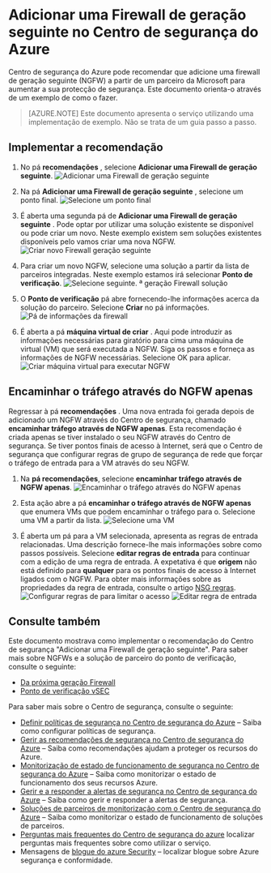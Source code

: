 <properties
   pageTitle="Adicionar uma firewall de geração seguinte no Centro de segurança do Azure | Microsoft Azure"
   description="Este documento mostra-lhe como implementar o as recomendações de centro de segurança do Azure **Adicionar uma Firewall de geração seguinte** e **encaminhar traffice através de NGFW apenas**."
   services="security-center"
   documentationCenter="na"
   authors="TerryLanfear"
   manager="MBaldwin"
   editor=""/>

<tags
   ms.service="security-center"
   ms.devlang="na"
   ms.topic="article"
   ms.tgt_pltfrm="na"
   ms.workload="na"
   ms.date="10/26/2016"
   ms.author="terrylan"/>

# <a name="add-a-next-generation-firewall-in-azure-security-center"></a>Adicionar uma Firewall de geração seguinte no Centro de segurança do Azure

Centro de segurança do Azure pode recomendar que adicione uma firewall de geração seguinte (NGFW) a partir de um parceiro da Microsoft para aumentar a sua protecção de segurança. Este documento orienta-o através de um exemplo de como o fazer.

> [AZURE.NOTE] Este documento apresenta o serviço utilizando uma implementação de exemplo.  Não se trata de um guia passo a passo.

## <a name="implement-the-recommendation"></a>Implementar a recomendação

1. No pá **recomendações** , selecione **Adicionar uma Firewall de geração seguinte**.
![Adicionar uma Firewall de geração seguinte][1]

2. Na pá **Adicionar uma Firewall de geração seguinte** , selecione um ponto final.
![Selecione um ponto final][2]

3. É aberta uma segunda pá de **Adicionar uma Firewall de geração seguinte** . Pode optar por utilizar uma solução existente se disponível ou pode criar um novo. Neste exemplo existem sem soluções existentes disponíveis pelo vamos criar uma nova NGFW.
![Criar novo Firewall geração seguinte][3]

4. Para criar um novo NGFW, selecione uma solução a partir da lista de parceiros integradas. Neste exemplo estamos irá selecionar **Ponto de verificação**.
![Selecione seguinte. ª geração Firewall solução][4]

5. O **Ponto de verificação** pá abre fornecendo-lhe informações acerca da solução do parceiro. Selecione **Criar** no pá informações.
![Pá de informações da firewall][5]

6. É aberta a pá **máquina virtual de criar** . Aqui pode introduzir as informações necessárias para giratório para cima uma máquina de virtual (VM) que será executada a NGFW. Siga os passos e forneça as informações de NGFW necessárias. Selecione OK para aplicar.
![Criar máquina virtual para executar NGFW][6]

## <a name="route-traffic-through-ngfw-only"></a>Encaminhar o tráfego através do NGFW apenas

Regressar à pá **recomendações** . Uma nova entrada foi gerada depois de adicionado um NGFW através do Centro de segurança, chamado **encaminhar tráfego através de NGFW apenas**. Esta recomendação é criada apenas se tiver instalado o seu NGFW através do Centro de segurança. Se tiver pontos finais de acesso à Internet, será que o Centro de segurança que configurar regras de grupo de segurança de rede que forçar o tráfego de entrada para a VM através do seu NGFW.

1. Na **pá recomendações**, selecione **encaminhar tráfego através de NGFW apenas**.
![Encaminhar o tráfego através do NGFW apenas][7]

2. Esta ação abre a pá **encaminhar o tráfego através de NGFW apenas** que enumera VMs que podem encaminhar o tráfego para o. Selecione uma VM a partir da lista.
![Selecione uma VM][8]

3. É aberta um pá para a VM selecionada, apresenta as regras de entrada relacionadas. Uma descrição fornece-lhe mais informações sobre como passos possíveis. Selecione **editar regras de entrada** para continuar com a edição de uma regra de entrada. A expetativa é que **origem** não está definido para **qualquer** para os pontos finais de acesso à Internet ligados com o NGFW. Para obter mais informações sobre as propriedades da regra de entrada, consulte o artigo [NSG regras](../virtual-network/virtual-networks-nsg.md#nsg-rules).
![Configurar regras de para limitar o acesso][9]
![Editar regra de entrada][10]

## <a name="see-also"></a>Consulte também

Este documento mostrava como implementar o recomendação do Centro de segurança "Adicionar uma Firewall de geração seguinte". Para saber mais sobre NGFWs e a solução de parceiro do ponto de verificação, consulte o seguinte:

- [Da próxima geração Firewall](https://en.wikipedia.org/wiki/Next-Generation_Firewall)
- [Ponto de verificação vSEC](https://azure.microsoft.com/marketplace/partners/checkpoint/check-point-r77-10/)

Para saber mais sobre o Centro de segurança, consulte o seguinte:

- [Definir políticas de segurança no Centro de segurança do Azure](security-center-policies.md) – Saiba como configurar políticas de segurança.
- [Gerir as recomendações de segurança no Centro de segurança do Azure](security-center-recommendations.md) – Saiba como recomendações ajudam a proteger os recursos do Azure.
- [Monitorização de estado de funcionamento de segurança no Centro de segurança do Azure](security-center-monitoring.md) – Saiba como monitorizar o estado de funcionamento dos seus recursos Azure.
- [Gerir e a responder a alertas de segurança no Centro de segurança do Azure](security-center-managing-and-responding-alerts.md) – Saiba como gerir e responder a alertas de segurança.
- [Soluções de parceiros de monitorização com o Centro de segurança do Azure](security-center-partner-solutions.md) – Saiba como monitorizar o estado de funcionamento de soluções de parceiros.
- [Perguntas mais frequentes do Centro de segurança do azure](security-center-faq.md) localizar perguntas mais frequentes sobre como utilizar o serviço.
- Mensagens de [blogue do azure Security](http://blogs.msdn.com/b/azuresecurity/) – localizar blogue sobre Azure segurança e conformidade.

<!--Image references-->
[1]: ./media/security-center-add-next-gen-firewall/add-next-gen-firewall.png
[2]: ./media/security-center-add-next-gen-firewall/select-an-endpoint.png
[3]: ./media/security-center-add-next-gen-firewall/create-new-next-gen-firewall.png
[4]: ./media/security-center-add-next-gen-firewall/select-next-gen-firewall.png
[5]: ./media/security-center-add-next-gen-firewall/firewall-solution-info-blade.png
[6]: ./media/security-center-add-next-gen-firewall/create-virtual-machine.png
[7]: ./media/security-center-add-next-gen-firewall/route-traffic-through-ngfw.png
[8]: ./media/security-center-add-next-gen-firewall/select-vm.png
[9]: ./media/security-center-add-next-gen-firewall/configure-rules-to-limit-access.png
[10]: ./media/security-center-add-next-gen-firewall/edit-inbound-rule.png
